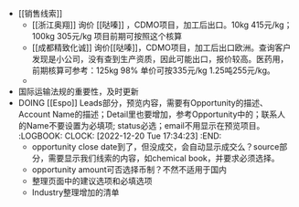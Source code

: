 - [[销售线索]]
	- [[浙江奥翔]] 询价 [[哒嗪]] ，CDMO项目，加工后出口。10kg 415元/kg； 100kg 305元/kg 项目前期可按照这个核算
	- [[成都精致化诚]] 询价[[哒嗪]]，CDMO项目，加工后出口欧洲。查询客户发现是小公司，没有查到生产资质，因此可能出口，报价较高。医药用，前期核算可参考：125kg 98% 单价可按335元/kg 1.25吨255元/kg。
	-
- 国际运输法规的重要性，及时更新
- DOING [[Espo]] Leads部分，预览内容，需要有Opportunity的描述、Account Name的描述；Detail里也要增加，参考Opportunity中的；联系人的Name不要设置为必填项; status必选；email不用显示在预览项目。
  :LOGBOOK:
  CLOCK: [2022-12-20 Tue 17:34:23]
  :END:
	- opportunity close date到了，但没成交，会自动显示成交么？source部分，需要显示我们线索的内容，如chemical book，并要求必须选择。
	- opportunity amount可否选择币制？不然不适用于国内
	- 整理页面中的建议选项和必填选项
	- Industry整理增加的清单